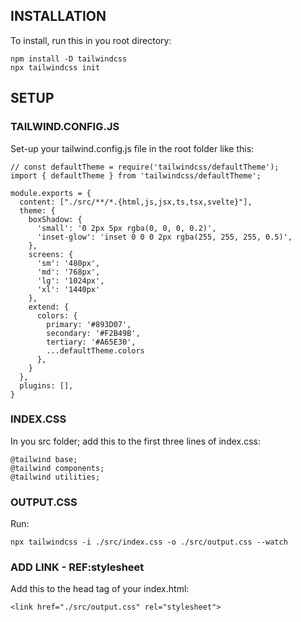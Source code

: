 ## INSTALLATION
To install, run this in you root directory:

```
npm install -D tailwindcss
npx tailwindcss init
```

## SETUP
### TAILWIND.CONFIG.JS
Set-up your tailwind.config.js file in the root folder like this:
```
// const defaultTheme = require('tailwindcss/defaultTheme');
import { defaultTheme } from 'tailwindcss/defaultTheme';

module.exports = {
  content: ["./src/**/*.{html,js,jsx,ts,tsx,svelte}"],
  theme: {
    boxShadow: {
      'small': '0 2px 5px rgba(0, 0, 0, 0.2)',
      'inset-glow': 'inset 0 0 0 2px rgba(255, 255, 255, 0.5)',
    },
    screens: {
      'sm': '480px',
      'md': '768px',
      'lg': '1024px',
      'xl': '1440px'
    },
    extend: {
      colors: {
        primary: '#893D07',
        secondary: '#F2B49B',
        tertiary: '#A65E30',
        ...defaultTheme.colors 
      },
    }
  },
  plugins: [],
}
```

### INDEX.CSS
In you src folder; add this to the first three lines of index.css:
```
@tailwind base;
@tailwind components;
@tailwind utilities;
```

### OUTPUT.CSS
Run:
```
npx tailwindcss -i ./src/index.css -o ./src/output.css --watch
```

### ADD LINK - REF:stylesheet
Add this to the head tag of your index.html:
```
<link href="./src/output.css" rel="stylesheet">
```